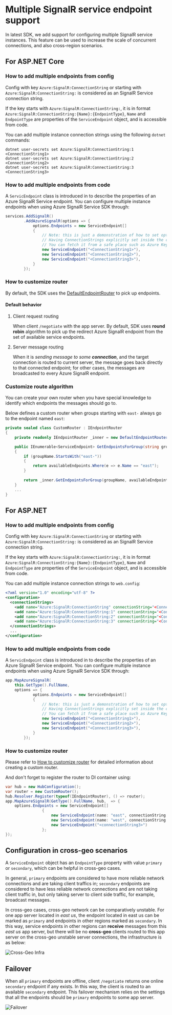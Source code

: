 # Multiple SignalR service endpoint support
In latest SDK, we add support for configuring multiple SignalR service instances. This feature can be used to increase the scale of concurrent connections, and also cross-region scenarios.

## For ASP.NET Core
### How to add multiple endpoints from config
Config with key `Azure:SignalR:ConnectionString` or starting with `Azure:SignalR:ConnectionString:` is considered as an SignalR Service connection string.

If the key starts with `Azure:SignalR:ConnectionString:`, it is in format `Azure:SignalR:ConnectionString:{Name}:{EndpointType}`, `Name` and `EndpointType` are properties of the `ServiceEndpoint` object, and is accessible from code.

You can add multiple instance connection strings using the following `dotnet` commands:

```batch
dotnet user-secrets set Azure:SignalR:ConnectionString:1 <ConnectionString1>
dotnet user-secrets set Azure:SignalR:ConnectionString:2 <ConnectionString2>
dotnet user-secrets set Azure:SignalR:ConnectionString:3 <ConnectionString3>
```

### How to add multiple endpoints from code
A `ServicEndpoint` class is introduced in to describe the properties of an Azure SignalR Service endpoint.
You can configure multiple instance endpoints when using Azure SignalR Service SDK through:
```cs
services.AddSignalR()
        .AddAzureSignalR(options => {
            options.Endpoints = new ServiceEndpoint[]
            {
                // Note: this is just a demonstration of how to set options.Endpoints
                // Having ConnectionStrings explicitly set inside the code is not encouraged
                // You can fetch it from a safe place such as Azure KeyVault
                new ServiceEndpoint("<ConnectionString1>"),
                new ServiceEndpoint("<ConnectionString2>"),
                new ServiceEndpoint("<ConnectionString3>"),
            }
        });
```

### How to customize router
<a name="customize-router"></a>
By default, the SDK uses the [DefaultEndpointRouter](https://github.com/Azure/azure-signalr/blob/dev/src/Microsoft.Azure.SignalR.Common/Endpoints/DefaultEndpointRouter.cs) to pick up endpoints.

#### Default behavior 
1. Client request routing

    When client `/negotiate` with the app server. By default, SDK uses **round robin** algorithm to pick up the redirect Azure SignalR endpoint from the set of available service endpoints.

2. Server message routing

    When it is *sending message to some **connection***, and the target connection is routed to current server, the message goes back directly to that connected endpoint;
for other cases, the messages are broadcasted to every Azure SignalR endpoint.

### Customize route algorithm
You can create your own router when you have special knowledge to identify which endpoints the messages should go to. 

Below defines a custom router when groups starting with `east-` always go to the endpoint named `east`:

```cs
private sealed class CustomRouter : IEndpointRouter
{
    private readonly IEndpointRouter _inner = new DefaultEndpointRouter();

    public IEnumerable<ServiceEndpoint> GetEndpointsForGroup(string groupName, IEnumerable<ServiceEndpoint> availableEndpoints)
    {
        if (groupName.StartsWith("east-"))
        {
            return availableEndpoints.Where(e => e.Name == "east");
        }
        
        return _inner.GetEndpointsForGroup(groupName, availableEndpoints);
    }
    ...
}
```

## For ASP.NET
### How to add multiple endpoints from config
Config with key `Azure:SignalR:ConnectionString` or starting with `Azure:SignalR:ConnectionString:` is considered as an SignalR Service connection string.

If the key starts with `Azure:SignalR:ConnectionString:`, it is in format `Azure:SignalR:ConnectionString:{Name}:{EndpointType}`, `Name` and `EndpointType` are properties of the `ServiceEndpoint` object, and is accessible from code.

You can add multiple instance connection strings to `web.config`:

```xml
<?xml version="1.0" encoding="utf-8" ?>
<configuration>
  <connectionStrings>
    <add name="Azure:SignalR:ConnectionString" connectionString="<ConnectionString1>"/>
    <add name="Azure:SignalR:ConnectionString:1" connectionString="<ConnectionString2>"/>
    <add name="Azure:SignalR:ConnectionString:2" connectionString="<ConnectionString3>"/>
    <add name="Azure:SignalR:ConnectionString:3" connectionString="<ConnectionString4>"/>
  </connectionStrings>
  ...
</configuration>
```

### How to add multiple endpoints from code
A `ServicEndpoint` class is introduced in to describe the properties of an Azure SignalR Service endpoint.
You can configure multiple instance endpoints when using Azure SignalR Service SDK through:
```cs
app.MapAzureSignalR(
    this.GetType().FullName, 
    options => {
            options.Endpoints = new ServiceEndpoint[]
            {
                // Note: this is just a demonstration of how to set options.Endpoints
                // Having ConnectionStrings explicitly set inside the code is not encouraged
                // You can fetch it from a safe place such as Azure KeyVault
                new ServiceEndpoint("<ConnectionString1>"),
                new ServiceEndpoint("<ConnectionString2>"),
                new ServiceEndpoint("<ConnectionString3>"),
            }
        });
```

### How to customize router
Please refer to [How to customize router](#customize-router) for detailed information about creating a custom router.

And don't forget to register the router to DI container using:

```cs
var hub = new HubConfiguration();
var router = new CustomRouter();
hub.Resolver.Register(typeof(IEndpointRouter), () => router);
app.MapAzureSignalR(GetType().FullName, hub,  => {
    options.Endpoints = new ServiceEndpoint[]
                {
                    new ServiceEndpoint(name: "east", connectionString: "<connectionString1>"),
                    new ServiceEndpoint(name: "west", connectionString: "<connectionString2>"),
                    new ServiceEndpoint("<connectionString3>")
                };
});
```

## Configuration in cross-geo scenarios
A `ServiceEndpoint` object has an `EndpointType` property with value `primary` or `secondary`, which can be helpful in cross-geo cases.

In general, `primary` endpoints are considered to have more reliable network connections and are taking client traffics in; `secondary` endpoints are considered to have less reliable network connections and are not taking client traffic in, but only taking server to client side traffic, for example, broadcast messages.

In cross-geo cases, cross-geo network can be comparatively unstable. For one app server located in *east us*, the endpoint located in east us can be marked as `primary` and endpoints in other regions marked as `secondary`. In this way, service endpoints in other regions can **receive** messages from this *east us* app server, but there will be no **cross-geo** clients routed to this app server on the cross-geo unstable server connections, the infrastructure is as below:

![Cross-Geo Infra](./images/cross_geo_infra.png)

## Failover
When all `primary` endpoints are offline, client `/negotiate` returns one online `secondary` endpoint if any exists. In this way, the client is routed to an available `secondary` endpoint. This failover  mechanism relies on the settings that all the endpoints should be `primary` endpoints to some app server.

![Failover](./images/failover.png)
